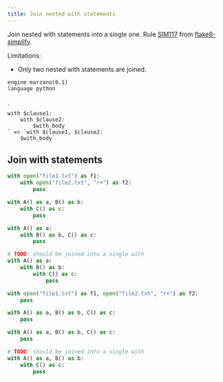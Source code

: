 ```yaml
---
title: Join nested with statements
---
```


Join nested with statements into a single one. Rule [SIM117](https://github.com/MartinThoma/flake8-simplify/issues/35) from [flake8-simplify](https://github.com/MartinThoma/flake8-simplify).

Limitations:

- Only two nested with statements are joined.

```grit
engine marzano(0.1)
language python


`
with $clause1:
    with $clause2:
        $with_body
` => `with $clause1, $clause2:
    $with_body`
```

## Join with statements

```python
with open("file1.txt") as f1:
    with open("file2.txt", "r+") as f2:
        pass

with A() as a, B() as b:
    with C() as c:
        pass

with A() as a:
    with B() as b, C() as c:
        pass

# TODO: should be joined into a single with
with A() as a:
    with B() as b:
        with C() as c:
            pass
```

```python
with open("file1.txt") as f1, open("file2.txt", "r+") as f2:
    pass

with A() as a, B() as b, C() as c:
    pass

with A() as a, B() as b, C() as c:
    pass

# TODO: should be joined into a single with
with A() as a, B() as b:
    with C() as c:
        pass
```
